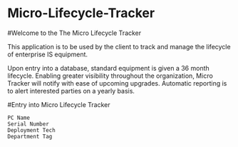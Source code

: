 # Micro-Lifecycle-Tracker

#Welcome to the The Micro Lifecycle Tracker

This application is to be used by the client to track and manage the lifecycle of enterprise IS equipment.

Upon entry into a database, standard equipment is given a 36 month lifecycle. Enabling greater visibility throughout the organization, Micro Tracker will notify with ease of upcoming upgrades. Automatic reporting is to alert interested parties on a yearly basis.


#Entry into Micro Lifecycle Tracker

    PC Name
    Serial Number 
    Deployment Tech
    Department Tag

#
